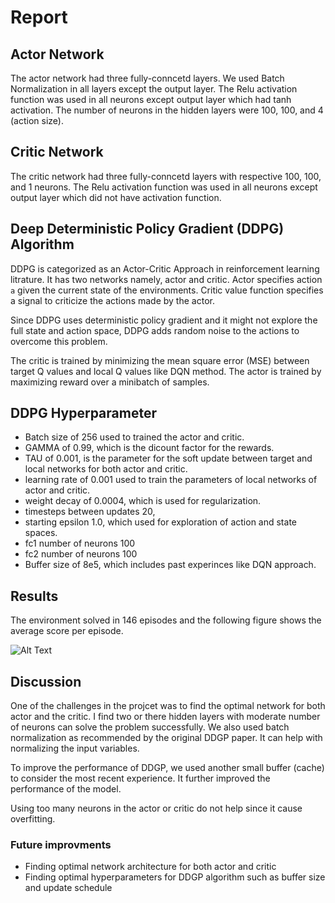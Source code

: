 # Report


## Actor Network


The actor network had three fully-conncetd layers. We used Batch Normalization in all layers except the output layer. The Relu activation function was used in all neurons except output layer which had tanh activation. The number of neurons in the hidden layers were 100, 100, and 4 (action size).


## Critic Network


The critic network had three fully-conncetd layers with respective 100, 100, and 1 neurons. The Relu activation function was used in all neurons except output layer which did not have activation function.

## Deep	Deterministic	Policy Gradient	(DDPG) Algorithm

DDPG is categorized as an Actor-Critic Approach in reinforcement learning litrature. It has two networks namely, actor and critic. Actor specifies action `a` given the current state of	the	environments. Critic value function	specifies	a	signal to criticize	the	actions	made by	the	actor.

Since DDPG uses deterministic	policy	gradient and it	might	not	explore	the	full state	and	action space, DDPG adds random noise to the actions to overcome this problem.

The critic is trained by minimizing the mean square error (MSE) between target Q values and local Q values like DQN method. The actor is trained by maximizing reward over a minibatch of samples. 


## DDPG Hyperparameter

- Batch size of 256 used to trained the actor and critic.
- GAMMA of 0.99, which is the dicount factor for the rewards.
- TAU of 0.001, is the parameter for the soft update between target and local networks for both actor and critic.
- learning rate of 0.001 used to train the parameters of local networks of actor and critic.
- weight decay of 0.0004, which is used for regularization.
- timesteps between updates 20,
- starting epsilon 1.0, which used for exploration of action and state spaces.
- fc1 number of neurons 100
- fc2 number of neurons 100
- Buffer size of 8e5, which includes past experinces like DQN approach. 

## Results


The environment solved in 146 episodes and the following figure shows the average score per episode.

![Alt Text](https://github.com/saeedkhaki92/reacher_DDPG/blob/master/result.png?raw=true)

## Discussion

One of the challenges in the projcet was to find the optimal network for both actor and the critic. I find two or there hidden layers with moderate number of neurons can solve the problem successfully. We also used batch normalization as recommended by the original DDGP paper. It can help with normalizing the input variables.

To improve the performance of DDGP, we used another small buffer (cache) to consider the most recent experience. It further improved the performance of the model. 

Using too many neurons in the actor or critic do not help since it cause overfitting.

### Future improvments
- Finding optimal network architecture for both actor and critic
- Finding optimal hyperparameters for DDGP algorithm such as buffer size and update schedule



